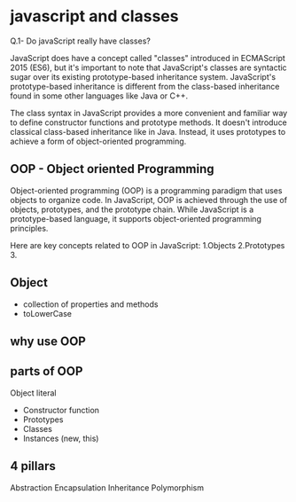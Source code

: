 # javascript and classes

Q.1- Do javaScript really have classes?

JavaScript does have a concept called "classes" introduced in ECMAScript 2015 (ES6), but it's important to note that JavaScript's classes are syntactic sugar over its existing prototype-based inheritance system. JavaScript's prototype-based inheritance is different from the class-based inheritance found in some other languages like Java or C++.

The class syntax in JavaScript provides a more convenient and familiar way to define constructor functions and prototype methods. It doesn't introduce classical class-based inheritance like in Java. Instead, it uses prototypes to achieve a form of object-oriented programming.

## OOP - Object oriented Programming

Object-oriented programming (OOP) is a programming paradigm that uses objects to organize code. In JavaScript, OOP is achieved through the use of objects, prototypes, and the prototype chain. While JavaScript is a prototype-based language, it supports object-oriented programming principles.

Here are key concepts related to OOP in JavaScript:
1.Objects
2.Prototypes
3.

## Object
- collection of properties and methods
- toLowerCase

## why use OOP

## parts of OOP
Object literal 

- Constructor function
- Prototypes
- Classes
- Instances (new, this)


## 4 pillars
Abstraction
Encapsulation
Inheritance
Polymorphism